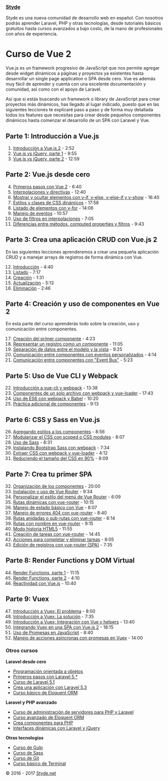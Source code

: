 ### [Styde](https://styde.net/)

Styde es una nueva comunidad de desarrollo web en español. Con nosotros podrás aprender Laravel, PHP y otras tecnologías, desde tutoriales básicos gratuitos hasta cursos avanzados a bajo costo, de la mano de profesionales con años de experiencia.

# Curso de Vue 2
Vue.js es un framework progresivo de JavaScript que nos permite agregar desde widget dinámicos a páginas y proyectos ya existentes hasta desarrollar un single page application o SPA desde cero. Vue es además muy fácil de aprender y cuenta con una excelente documentación y comunidad, así como con el apoyo de Laravel.

Así que si estás buscando un framework o library de JavaScript para crear proyectos más dinámicos, has llegado al lugar indicado, puesto que en las siguientes lecciones te explicaré paso a paso y de forma muy detallada todos los features que necesitas para crear desde pequeños componentes dinámicos hasta comenzar el desarrollo de un SPA con Laravel y Vue.

## Parte 1: Introducción a Vue.js

1. [Introducción a Vue.js 2](https://styde.net/introduccion-a-vue-js-2/) - 2:52
2. [Vue.js vs jQuery, parte 1](https://styde.net/vue-js-vs-jquery-1/) - 9:55
3. [Vue.js vs jQuery, parte 2](https://styde.net/vue-js-vs-jquery-2/) - 12:59

## Parte 2: Vue.js desde cero

4. [Primeros pasos con Vue 2](https://styde.net/primeros-pasos-con-vue-2/) - 6:40
5. [Interpolaciones y directivas](https://styde.net/interpolaciones-y-directivas-en-vue-2/) - 12:40
6. [Mostrar y ocultar elementos con v-if, v-else, v-else-if y v-show](https://styde.net/mostrar-y-ocultar-elementos-usando-v-if-y-v-show-con-vue-js-2/) - 16:40
7. [Estilos y clases de CSS dinámicos](https://styde.net/estilos-y-clases-de-css-dinamicas-con-la-directiva-v-bind-en-vue-2/) - 17:58
8. [Listado de elementos con v-for](https://styde.net/listado-de-elementos-con-v-for-en-vue-2/) - 14:06
9. [Manejo de eventos](https://styde.net/manejo-de-eventos-en-vue-js-2/) - 10:57
10. [Uso de filtros en interpolaciones](https://styde.net/uso-de-filtros-en-interpolaciones-de-texto-en-vue-js-2/) - 7:05
11. [Diferencias entre métodos, computed properties y filtros](https://styde.net/diferencias-entre-metodos-computed-properties-y-filtros-en-vue-js-2/) - 9:43

## Parte 3: Crea una aplicación CRUD con Vue.js 2
En las siguientes lecciones aprenderemos a crear una pequeña aplicación CRUD y a manejar arrays de registros de forma dinámica con Vue.

12. [Introducción](https://styde.net/crea-tu-primera-aplicacion-con-vue-js-2/) - 4:40
13. [Listado](https://styde.net/listado-dinamico-con-vue-js-2/) - 7:17
14. [Creación](https://styde.net/creacion-de-registros-a-traves-de-formularios-con-vue-js-2/) - 1:31
15. [Actualización](https://styde.net/actualizacion-de-registros-con-vue-js-2/) - 5:13
16. [Eliminación](https://styde.net/eliminar-registros-de-un-listado-con-vue-js-2/) - 2:46

## Parte 4: Creación y uso de componentes en Vue 2
En esta parte del curso aprenderás todo sobre la creación, uso y comunicación entre componentes.

17. [Creación del primer componente](https://styde.net/creacion-y-uso-de-tu-primer-componente-con-vue-js-2/) - 4:23
18. [Representar un registro como un componente](https://styde.net/representacion-de-un-registro-como-un-componente-en-vue-js-2/) - 11:05
19. [Separación de datos entre el modelo y la vista](https://styde.net/separacion-de-datos-entre-el-modelo-y-la-vista-en-vue-js-2/) - 9:25
20. [Comunicación entre componentes con eventos personalizados](https://styde.net/uso-de-eventos-personalizados-para-comunicar-componentes-en-vue-2/) - 4:14
21. [Comunicación entre componentes con "Event Bus"](https://styde.net/uso-del-event-bus-para-comunicar-componentes-en-vue-js-2/) - 5:23

## Parte 5: Uso de Vue CLI y Webpack

22. [Introducción a vue-cli y webpack](https://styde.net/introduccion-a-vue-cli-y-webpack/) - 13:38
23. [Componentes de un solo archivo con webpack y vue-loader](https://styde.net/componentes-de-un-solo-archivo-en-vue-2-con-webpack-y-vue-loader/) - 17:43
24. [Uso de ES6 con webpack y Babel](https://styde.net/uso-de-es6-en-vue-con-webpack-y-babel/) - 10:20
25. [Práctica adicional de componentes](https://styde.net/como-separar-un-modulo-de-vue-en-componentes-con-webpack-y-vue-loader/) - 9:13

## Parte 6: CSS y Sass en Vue.js

26. [Agregando estilos a los componentes](https://styde.net/agregando-estilos-con-css-en-los-componentes-de-vue/) - 8:56
27. [Modularizar el CSS con scoped o CSS modules](https://styde.net/modularizar-los-estilos-de-los-componentes-de-vue-con-scoped-y-css-modules/) - 8:07
28. [Uso de Sass](https://styde.net/uso-de-sass-en-los-componentes-de-vue-js/) - 8:31
29. [Instalando Bootstrap Sass con webpack](https://styde.net/instalacion-y-uso-de-bootstrap-sass-con-npm-webpack-y-vue-loader/) - 7:34
30. [Extraer CSS con webpack y vue-loader](https://styde.net/extraer-css-con-webpack-y-vue-loader/) - 4:12
31. [Reduciendo el tamaño del CSS en 90%](https://styde.net/reduciendo-el-tamano-del-css-en-un-90-con-purifycss-webpack-y-vue-loader/) - 8:09

## Parte 7: Crea tu primer SPA 

32. [Organización de los componentes](https://styde.net/organizacion-de-los-componentes-en-vue-js-2/) - 20:00
33. [Instalación y uso de Vue Router](https://styde.net/instalacion-y-uso-de-vue-router-en-vue-js-2/) - 9:34
34. [Personalizar el estilo del menú de Vue Router](https://styde.net/personalizar-el-estilo-del-menu-de-vue-router/) - 6:09
35. [Rutas dinámicas con vue-router](https://styde.net/rutas-dinamicas-con-vue-router/) - 10:15
36. [Manejo de estado básico con Vue](https://styde.net/manejo-de-estado-basico-con-vue-js/) - 8:07
37. [Manejo de errores 404 con vue-router](https://styde.net/manejo-de-errores-404-con-vue-router/) - 8:40
38. [Rutas anidadas o sub-rutas con vue-router](https://styde.net/rutas-anidadas-o-sub-rutas-con-vue-router/) - 6:14
39. [Rutas con nombre en vue-router](https://styde.net/rutas-con-nombre-en-vue-router/) - 9:15
40. [Modo historia HTML5](https://styde.net/modo-de-historia-html5-con-vue-js-y-laravel/) - 11:55
41. [Creación de tareas con vue-router](https://styde.net/componente-para-crear-registros-con-vue-router-spa/) - 14:45
42. [Acciones para completar y eliminar tareas](https://styde.net/acciones-para-completar-y-eliminar-tareas-con-vue-router-spa/) - 8:05
43. [Edición de registros con vue-router (SPA)](https://styde.net/edicion-de-registros-con-vue-router-spa/) - 7:35

## Parte 8: Render Functions y DOM Virtual

44. [Render Functions, parte 1](https://styde.net/render-functions-en-vue-js/) - 11:15
45. [Render Functions, parte 2](https://styde.net/render-functions-en-vue-js-2/) - 4:10
46. [Reactividad con Vue.js](https://styde.net/reactividad-con-vue-js/) - 10:40

## Parte 9: Vuex

47. [Introducción a Vuex: El problema](https://styde.net/introduccion-a-vuex-problema/) - 8:00
48. [Introducción a Vuex: La solución](https://styde.net/introduccion-a-vuex-solucion/) - 7:35
49. [Introducción a Vuex: Integración con Vue y helpers](https://styde.net/introduccion-a-vuex-integracion-con-vue-js-y-helpers/) - 13:40
50. [Integrando Vuex en una SPA con Vue.js 2](https://styde.net/integrando-vuex-en-una-spa-con-vue-js-2/) - 18:15
51. [Uso de Promesas en JavaScript](https://styde.net/uso-de-promesas-en-javascript/) - 8:40
52. [Manejo de acciones asíncronas con promesas en Vuex](https://styde.net/manejo-de-acciones-asincronas-con-promesas-en-vuex/) - 14:00

### Otros cursos

**Laravel desde cero**
- [Programación orientada a objetos](https://styde.net/curso-de-programacion-orientada-a-objetos-con-php/)
- [Primeros pasos con Laravel 5.*](https://styde.net/curso-primeros-pasos-con-laravel-5/)
- [Curso de Laravel 5.1](https://styde.net/curso-introductorio-laravel-5-1/)
- [Crea una aplicación con Laravel 5.3](https://styde.net/curso-crea-una-aplicacion-con-laravel-5-3/)
- [Curso básico de Eloquent ORM](https://styde.net/curso-basico-de-eloquent-orm-con-laravel-5-1/)

**Laravel y PHP avanzado**
- [Curso de administración de servidores para PHP y Laravel](https://styde.net/curso-configuracion-administracion-de-servidores-php-laravel/)
- [Curso avanzado de Eloquent ORM](https://styde.net/curso-avanzado-de-eloquent-orm/)
- [Crea componentes para PHP](https://styde.net/curso-crea-componentes-para-php-y-laravel/)
- [Interfaces dinámicas con Laravel y jQuery](https://styde.net/curso-de-interfaces-dinamicas-con-laravel-y-jquery/)

**Otras tecnologías**
- [Curso de Gulp](https://styde.net/curso-gulp-y-herramientas-de-automatizacion/)
-	[Curso de Sass](https://styde.net/curso-de-sass/)
- [Curso de Git](https://styde.net/curso-de-git/)
- [Curso básico de Terminal](https://styde.net/curso-basico-de-terminal/)

© 2016 - 2017 [Styde.net](https://styde.net/)
